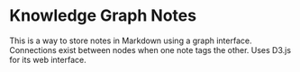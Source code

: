 # Knowledge Graph Notes

This is a way to store notes in Markdown using a graph interface. Connections exist between nodes when one note tags the other. Uses D3.js for its web interface.
